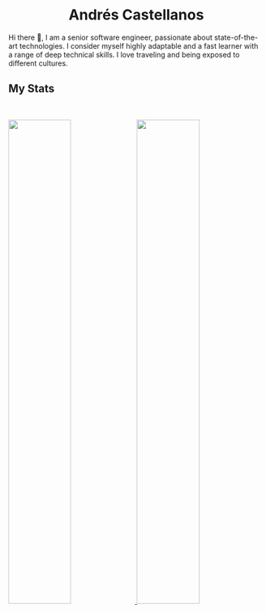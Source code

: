 <h1 align="center">
  Andrés Castellanos
</h1>

Hi there 👋, I am a senior software engineer, passionate about state-of-the-art technologies. I consider myself highly adaptable and a fast learner with a range of deep technical skills. I love traveling and being exposed to different cultures.

## My Stats

<br/>
<p align="left">
  <a href="https://andrescv.dev/">
  <img width="49.5%" src="https://github-readme-stats.vercel.app/api?username=andrescv&show_icons=true&theme=onedark&hide_border=true" />
    <img width="49.5%" src="https://github-readme-streak-stats.herokuapp.com/?user=andrescv&theme=onedark&hide_border=true" />
  </a>
</p>
